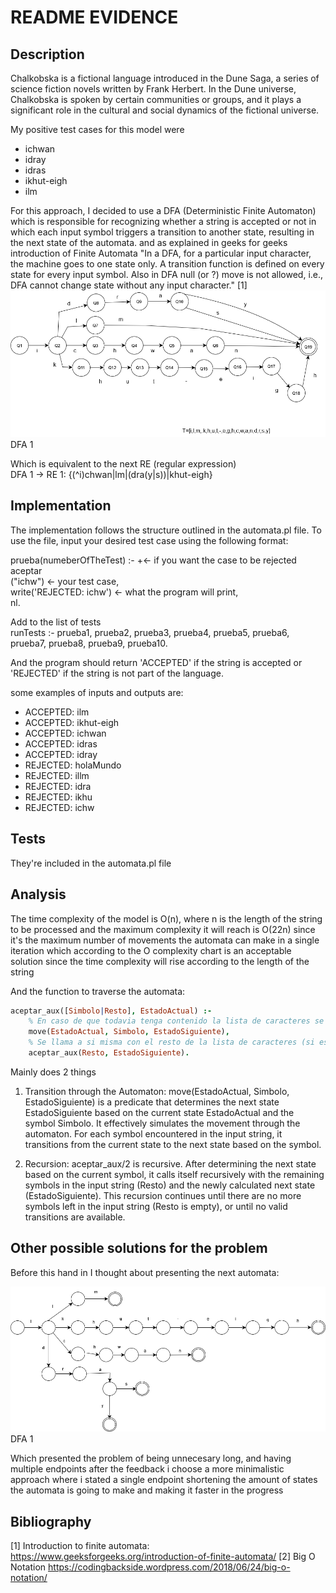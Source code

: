 # README EVIDENCE
## Description
Chalkobska is a fictional language introduced in the Dune Saga, a series of science fiction novels written by Frank Herbert. In the Dune universe, Chalkobska is spoken by certain communities or groups, and it plays a significant role in the cultural and social dynamics of the fictional universe.

My positive test cases for this model were
* ichwan
* idray
* idras
* ikhut-eigh
* ilm

For this approach, I decided to use a DFA (Deterministic Finite Automaton) which is responsible for recognizing whether a string is accepted or not in which each input symbol triggers a transition to another state, resulting in the next state of the automata. and as explained in geeks for geeks introduction of Finite Automata "In a DFA, for a particular input character, the machine goes to one state only. A transition function is defined on every state for every input symbol. Also in DFA null (or ?) move is not allowed, i.e., DFA cannot change state without any input character." [1]
![alt text](https://github.com/elunacado/Automata/blob/main/automata(1).png) DFA 1

Which is equivalent to the next RE (regular expression) <br />
DFA 1 -> RE 1: {(^i)chwan|lm|(dra(y|s))|khut-eigh}

## Implementation
The implementation follows the structure outlined in the automata.pl file. To use the file, input your desired test case using the following format:<br />

prueba(numeberOfTheTest) :- \+<- if you want the case to be rejected aceptar <br />
("ichw") <- your test case, <br />
write('REJECTED: ichw') <- what the program will print,<br />
nl. <br />


Add to the list of tests<br />
runTests :-    prueba1, prueba2, prueba3, prueba4, prueba5, prueba6, prueba7, prueba8, prueba9, prueba10.<br />

And the program should return 'ACCEPTED' if the string is accepted or 'REJECTED' if the string is not part of the language. <br />

some examples of inputs and outputs are:<br /> 
* ACCEPTED: ilm 
* ACCEPTED: ikhut-eigh 
* ACCEPTED: ichwan 
* ACCEPTED: idras 
* ACCEPTED: idray 
* REJECTED: holaMundo 
* REJECTED: illm 
* REJECTED: idra 
* REJECTED: ikhu 
* REJECTED: ichw 

## Tests
They're included in the automata.pl file <br />

## Analysis
The time complexity of the model is O(n), where n is the length of the string to be processed and the maximum complexity it will reach is O(22n) since it's the maximum number of movements the automata can make in a single iteration which according to the O complexity chart is an acceptable solution since the time complexity will rise according to the length of the string<br />

And the function to traverse the automata:
```prolog
aceptar_aux([Simbolo|Resto], EstadoActual) :-
    % En caso de que todavia tenga contenido la lista de caracteres se mueve a traves del automata con el simbolo como trayecto
    move(EstadoActual, Simbolo, EstadoSiguiente),
    % Se llama a si misma con el resto de la lista de caracteres (si es que hay) utilizando el siguiente simbolo de la list
    aceptar_aux(Resto, EstadoSiguiente).

```
Mainly does 2 things <br />
1. Transition through the Automaton:
move(EstadoActual, Simbolo, EstadoSiguiente) is a predicate that determines the next state EstadoSiguiente based on the current state EstadoActual and the symbol Simbolo. It effectively simulates the movement through the automaton. For each symbol encountered in the input string, it transitions from the current state to the next state based on the symbol.

2. Recursion:
aceptar_aux/2 is recursive. After determining the next state based on the current symbol, it calls itself recursively with the remaining symbols in the input string (Resto) and the newly calculated next state (EstadoSiguiente).
This recursion continues until there are no more symbols left in the input string (Resto is empty), or until no valid transitions are available.

## Other possible solutions for the problem
Before this hand in I thought about presenting the next automata:

![alt text](https://github.com/elunacado/Automata/blob/main/previousAutomata.png) DFA 1


Which presented the problem of being unnecesary long, and having multiple endpoints after the feedback i choose a more minimalistic approach where i stated a single endpoint shortening the amount of states the automata is going to make and making it faster in the progress

## Bibliography
[1] Introduction to finite automata: https://www.geeksforgeeks.org/introduction-of-finite-automata/
[2] Big O Notation https://codingbackside.wordpress.com/2018/06/24/big-o-notation/





